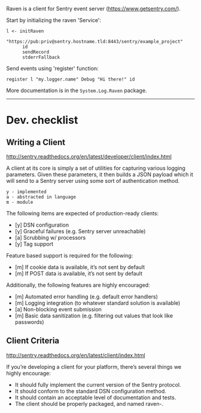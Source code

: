 Raven is a client for Sentry event server (<https://www.getsentry.com/>).

Start by initializing the raven 'Service':

    l <- initRaven
          "https://pub:priv@sentry.hostname.tld:8443/sentry/example_project"
          id
          sendRecord
          stderrFallback

Send events using 'register' function:

    register l "my.logger.name" Debug "Hi there!" id

More documentation is in the `System.Log.Raven` package.

-----------------------------------------------------------------------

Dev. checklist
==============

Writing a Client
----------------

http://sentry.readthedocs.org/en/latest/developer/client/index.html

A client at its core is simply a set of utilities for capturing various logging parameters. Given these parameters, it then builds a JSON payload which it will send to a Sentry server using some sort of authentication method.

    y - implemented
    a - abstracted in language
    m - module

The following items are expected of production-ready clients:

  * [y] DSN configuration
  * [y] Graceful failures (e.g. Sentry server unreachable)
  * [a] Scrubbing w/ processors
  * [y] Tag support

Feature based support is required for the following:

  * [m] If cookie data is available, it’s not sent by default
  * [m] If POST data is available, it’s not sent by default

Additionally, the following features are highly encouraged:

  * [m] Automated error handling (e.g. default error handlers)
  * [m] Logging integration (to whatever standard solution is available)
  * [a] Non-blocking event submission
  * [m] Basic data sanitization (e.g. filtering out values that look like passwords)

Client Criteria
---------------

http://sentry.readthedocs.org/en/latest/client/index.html

If you’re developing a client for your platform, there’s several things we highly encourage:

  * It should fully implement the current version of the Sentry protocol.
  * It should conform to the standard DSN configuration method.
  * It should contain an acceptable level of documentation and tests.
  * The client should be properly packaged, and named raven-<platform>.
